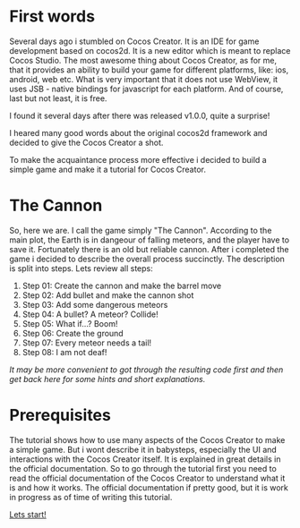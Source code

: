 # First words

Several days ago i stumbled on Cocos Creator. It is an IDE for game development based on cocos2d. It is a new editor which is meant to replace Cocos Studio. The most awesome thing about Cocos Creator, as for me, that it provides an ability to build your game for different platforms, like: ios, android, web etc. What is very important that it does not use WebView, it uses JSB - native bindings for javascript for each platform. And of course, last but not least, it is free.

I found it several days after there was released v1.0.0, quite a surprise!

I heared many good words about the original cocos2d framework and decided to give the Cocos Creator a shot.

To make the acquaintance process more effective i decided to build a simple game and make it a tutorial for Cocos Creator.

# The Cannon

So, here we are. I call the game simply "The Cannon".
According to the main plot, the Earth is in dangeour of falling meteors, and the player have to save it. Fortunately there is an old but reliable cannon.
After i completed the game i decided to describe the overall process succinctly. The description is split into steps.
Lets review all steps:

1. Step 01: Create the cannon and make the barrel move
2. Step 02: Add bullet and make the cannon shot
3. Step 03: Add some dangerous meteors
4. Step 04: A bullet? A meteor? Collide!
5. Step 05: What if...? Boom!
6. Step 06: Create the ground
7. Step 07: Every meteor needs a tail!
8. Step 08: I am not deaf!

_It may be more convenient to got through the resulting code first and then get back here for some hints and short explanations._

# Prerequisites

The tutorial shows how to use many aspects of the Cocos Creator to make a simple game. But i wont describe it in babysteps, especially the UI and interactions with the Cocos Creator itself. It is explained in great details in the official documentation.
So to go through the tutorial first you need to read the official documentation of the Cocos Creator to understand what it is and how it works. The official documentation if pretty good, but it is work in progress as of time of writing this tutorial.

[Lets start!](./step01.md)